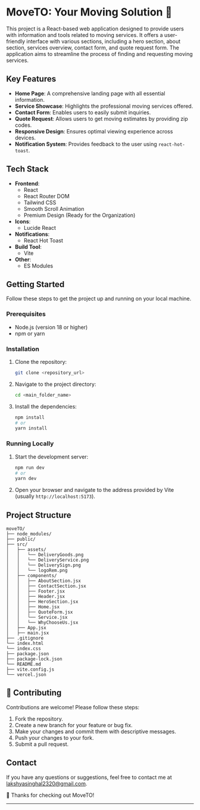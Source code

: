 # MoveTO: Your Moving Solution 🚚

This project is a React-based web application designed to provide users with information and tools related to moving services. It offers a user-friendly interface with various sections, including a hero section, about section, services overview, contact form, and quote request form. The application aims to streamline the process of finding and requesting moving services.

## Key Features

- **Home Page**: A comprehensive landing page with all essential information.
- **Service Showcase**: Highlights the professional moving services offered.
- **Contact Form**: Enables users to easily submit inquiries.
- **Quote Request**: Allows users to get moving estimates by providing zip codes.
- **Responsive Design**: Ensures optimal viewing experience across devices.
- **Notification System**: Provides feedback to the user using `react-hot-toast`.

## Tech Stack

- **Frontend**:
    - React
    - React Router DOM
    - Tailwind CSS
    - Smooth Scroll Animation
    - Premium Design (Ready for the Organization)
- **Icons**:
    - Lucide React
- **Notifications**:
    - React Hot Toast
- **Build Tool**:
    - Vite
- **Other**:
    - ES Modules

## Getting Started

Follow these steps to get the project up and running on your local machine.

### Prerequisites

- Node.js (version 18 or higher)
- npm or yarn

### Installation

1.  Clone the repository:

    ```bash
    git clone <repository_url>
    ```

2.  Navigate to the project directory:

    ```bash
    cd <main_folder_name>
    ```

3.  Install the dependencies:

    ```bash
    npm install
    # or
    yarn install
    ```

### Running Locally

1.  Start the development server:

    ```bash
    npm run dev
    # or
    yarn dev
    ```

2.  Open your browser and navigate to the address provided by Vite (usually `http://localhost:5173`).

## Project Structure

```
moveTO/
├── node_modules/
├── public/
├── src/
│   ├── assets/
│   │   └── DeliveryGoods.png
│   │   └── DeliveryService.png
│   │   └── DeliverySign.png
│   │   └── logoRem.png
│   ├── components/
│   │   ├── AboutSection.jsx
│   │   ├── ContactSection.jsx
│   │   ├── Footer.jsx
│   │   ├── Header.jsx
│   │   ├── HeroSection.jsx
│   │   ├── Home.jsx
│   │   ├── QuoteForm.jsx
│   │   └── Service.jsx
│   │   └── WhyChooseUs.jsx
│   ├── App.jsx
│   ├── main.jsx
├── .gitignore
└── index.html
└── index.css
├── package.json
├── package-lock.json
└── README.md
├── vite.config.js
└── vercel.json
```

## 🤝 Contributing

Contributions are welcome! Please follow these steps:

1.  Fork the repository.
2.  Create a new branch for your feature or bug fix.
3.  Make your changes and commit them with descriptive messages.
4.  Push your changes to your fork.
5.  Submit a pull request.

## Contact

If you have any questions or suggestions, feel free to contact me at [lakshyasinghal2320@gmail.com](mailto:lakshyasinghal2320@gmail.com).

💖 Thanks for checking out MoveTO!

---
